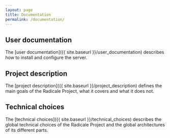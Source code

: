```yaml
---
layout: page
title: Documentation
permalink: /documentation/
---
```


## User documentation

The [user documentation]({{ site.baseurl }}/user_documentation) describes how
to install and configure the server.

## Project description

The [project description]({{ site.baseurl }}/project_description) defines the
main goals of the Radicale Project, what it covers and what it does not.

## Technical choices

The [technical choices]({{ site.baseurl }}/technical_choices) describes the
global technical choices of the Radicale Project and the global architectures
of its different parts.
